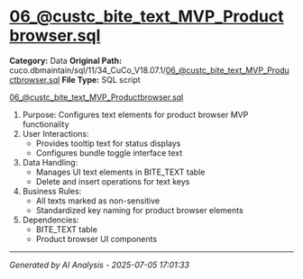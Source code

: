 # 06_@custc_bite_text_MVP_Productbrowser.sql

**Category:** Data
**Original Path:** cuco.dbmaintain/sql/11/34_CuCo_V18.07.1/06_@custc_bite_text_MVP_Productbrowser.sql
**File Type:** SQL script

06_@custc_bite_text_MVP_Productbrowser.sql
1. Purpose: Configures text elements for product browser MVP functionality
2. User Interactions:
   - Provides tooltip text for status displays
   - Configures bundle toggle interface text
3. Data Handling:
   - Manages UI text elements in BITE_TEXT table
   - Delete and insert operations for text keys
4. Business Rules:
   - All texts marked as non-sensitive
   - Standardized key naming for product browser elements
5. Dependencies:
   - BITE_TEXT table
   - Product browser UI components

---
*Generated by AI Analysis - 2025-07-05 17:01:33*
